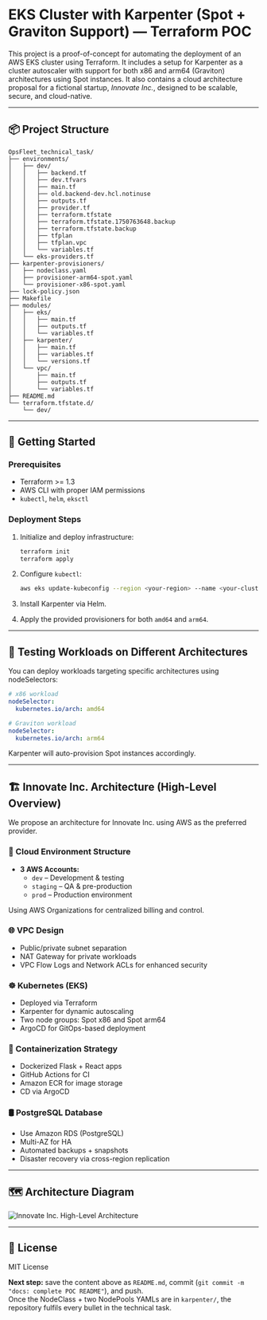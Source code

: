 # EKS Cluster with Karpenter (Spot + Graviton Support) — Terraform POC

This project is a proof-of-concept for automating the deployment of an AWS EKS cluster using Terraform. It includes a setup for Karpenter as a cluster autoscaler with support for both x86 and arm64 (Graviton) architectures using Spot instances. It also contains a cloud architecture proposal for a fictional startup, *Innovate Inc.*, designed to be scalable, secure, and cloud-native.

---

## 📦 Project Structure

```
OpsFleet_technical_task/
├── environments/
│   ├── dev/
│   │   ├── backend.tf
│   │   ├── dev.tfvars
│   │   ├── main.tf
│   │   ├── old.backend-dev.hcl.notinuse
│   │   ├── outputs.tf
│   │   ├── provider.tf
│   │   ├── terraform.tfstate
│   │   ├── terraform.tfstate.1750763648.backup
│   │   ├── terraform.tfstate.backup
│   │   ├── tfplan
│   │   ├── tfplan.vpc
│   │   └── variables.tf
│   └── eks-providers.tf
├── karpenter-provisioners/
│   ├── nodeclass.yaml
│   ├── provisioner-arm64-spot.yaml
│   └── provisioner-x86-spot.yaml
├── lock-policy.json
├── Makefile
├── modules/
│   ├── eks/
│   │   ├── main.tf
│   │   ├── outputs.tf
│   │   └── variables.tf
│   ├── karpenter/
│   │   ├── main.tf
│   │   ├── variables.tf
│   │   └── versions.tf
│   └── vpc/
│       ├── main.tf
│       ├── outputs.tf
│       └── variables.tf
├── README.md
└── terraform.tfstate.d/
    └── dev/

```

---

## 🚀 Getting Started

### Prerequisites

- Terraform >= 1.3
- AWS CLI with proper IAM permissions
- `kubectl`, `helm`, `eksctl`

### Deployment Steps

1. Initialize and deploy infrastructure:
   ```bash
   terraform init
   terraform apply
   ```

2. Configure `kubectl`:
   ```bash
   aws eks update-kubeconfig --region <your-region> --name <your-cluster-name>
   ```

3. Install Karpenter via Helm.

4. Apply the provided provisioners for both `amd64` and `arm64`.

---

## 🧪 Testing Workloads on Different Architectures

You can deploy workloads targeting specific architectures using nodeSelectors:

```yaml
# x86 workload
nodeSelector:
  kubernetes.io/arch: amd64

# Graviton workload
nodeSelector:
  kubernetes.io/arch: arm64
```

Karpenter will auto-provision Spot instances accordingly.

---

## 🏗️ Innovate Inc. Architecture (High-Level Overview)

We propose an architecture for Innovate Inc. using AWS as the preferred provider.

### 🔐 Cloud Environment Structure

- **3 AWS Accounts:**
  - `dev` – Development & testing
  - `staging` – QA & pre-production
  - `prod` – Production environment

Using AWS Organizations for centralized billing and control.

### 🌐 VPC Design

- Public/private subnet separation
- NAT Gateway for private workloads
- VPC Flow Logs and Network ACLs for enhanced security

### ☸️ Kubernetes (EKS)

- Deployed via Terraform
- Karpenter for dynamic autoscaling
- Two node groups: Spot x86 and Spot arm64
- ArgoCD for GitOps-based deployment

### 🐳 Containerization Strategy

- Dockerized Flask + React apps
- GitHub Actions for CI
- Amazon ECR for image storage
- CD via ArgoCD

### 🛢 PostgreSQL Database

- Use Amazon RDS (PostgreSQL)
- Multi-AZ for HA
- Automated backups + snapshots
- Disaster recovery via cross-region replication

---

## 🗺️ Architecture Diagram

![Innovate Inc. High-Level Architecture](./docs/innovate-architecture.png)

---

## 📄 License

MIT License


**Next step:** save the content above as `README.md`, commit (`git commit -m "docs: complete POC README"`), and push.  
Once the NodeClass + two NodePools YAMLs are in `karpenter/`, the repository fulfils every bullet in the technical task.

